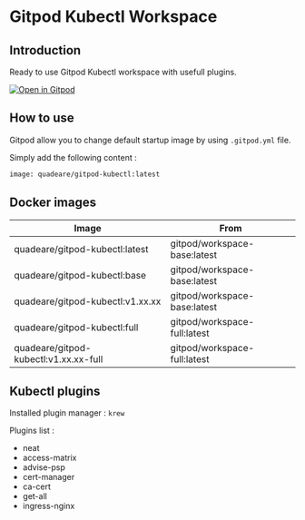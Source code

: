 # Gitpod Kubectl Workspace

## Introduction

Ready to use Gitpod Kubectl workspace with usefull plugins.

[![Open in Gitpod](https://gitpod.io/button/open-in-gitpod.svg)](https://gitpod.io/#https://gitlab.com/quadeare/gitpod-kubectl.git)

## How to use

Gitpod allow you to change default startup image by using `.gitpod.yml` file.

Simply add the following content :

```bash
image: quadeare/gitpod-kubectl:latest

```

## Docker images

| Image                                 | From                         |
|---------------------------------------|------------------------------|
| quadeare/gitpod-kubectl:latest        | gitpod/workspace-base:latest |
| quadeare/gitpod-kubectl:base          | gitpod/workspace-base:latest |
| quadeare/gitpod-kubectl:v1.xx.xx      | gitpod/workspace-base:latest |
| quadeare/gitpod-kubectl:full          | gitpod/workspace-full:latest |
| quadeare/gitpod-kubectl:v1.xx.xx-full | gitpod/workspace-full:latest |

## Kubectl plugins

Installed plugin manager : `krew`

Plugins list : 

- neat 
- access-matrix
- advise-psp
- cert-manager
- ca-cert
- get-all
- ingress-nginx

